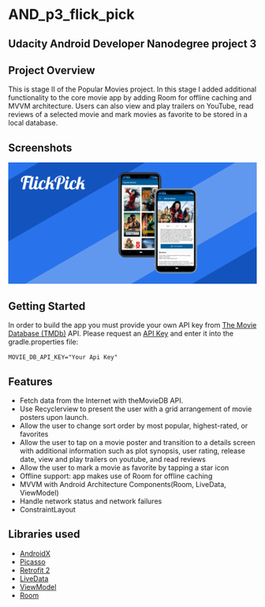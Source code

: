 # AND_p3_flick_pick
## Udacity Android Developer Nanodegree project 3 


## Project Overview
This is stage II of the Popular Movies project. In this stage I added additional functionality to the core movie app by adding Room for offline caching and MVVM architecture. Users can also view and play trailers on YouTube, read reviews of a selected movie and mark movies as favorite to be stored in a local database. 


## Screenshots
![Screen](https://raw.githubusercontent.com/kangarruu/AND_p3_flick_pick/master/flickpick_screenshot.png)

## Getting Started
In order to build the app you must provide your own API key from [The Movie Database (TMDb)](https://www.themoviedb.org/documentation/api) API. Please request an [API Key](https://www.themoviedb.org/documentation/api) and enter it into the gradle.properties file:

```gradle.properties
MOVIE_DB_API_KEY="Your Api Key"
```


## Features
*   Fetch data from the Internet with theMovieDB API.
*   Use Recyclerview to present the user with a grid arrangement of movie posters upon launch.
*   Allow the user to change sort order by most popular, highest-rated, or favorites
*   Allow the user to tap on a movie poster and transition to a details screen with additional information such as plot synopsis, user rating, release date, view and play trailers on youtube, and read reviews
*   Allow the user to mark a movie as favorite by tapping a star icon 
*   Offline support: app makes use of Room for offline caching
*   MVVM with Android Architecture Components(Room, LiveData, ViewModel)
*   Handle network status and network failures
*   ConstraintLayout

## Libraries used
*   [AndroidX](https://developer.android.com/jetpack/androidx/)
*   [Picasso](http://square.github.io/picasso/)
*   [Retrofit 2](https://github.com/square/retrofit)
*   [LiveData](https://developer.android.com/topic/libraries/architecture/livedata)
*   [ViewModel](https://developer.android.com/topic/libraries/architecture/viewmodel)
*   [Room](https://developer.android.com/jetpack/androidx/releases/room)

